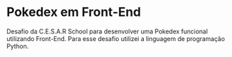# Pokedex em Front-End

Desafio da C.E.S.A.R School para desenvolver uma Pokedex funcional utilizando Front-End. Para esse desafio utilizei a linguagem de programação Python. 
